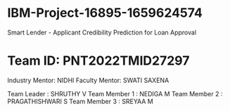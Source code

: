 # IBM-Project-16895-1659624574
Smart Lender - Applicant Credibility Prediction for Loan Approval
# Team ID: PNT2022TMID27297
Industry Mentor: NIDHI
Faculty Mentor: SWATI SAXENA

Team Leader : SHRUTHY V
Team Member 1 : NEDIGA M
Team Member 2 : PRAGATHISHWARI S
Team Member 3 : SREYAA M
